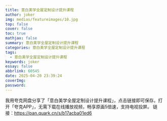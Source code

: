 ```yaml
---
title: 意白美学全屋定制设计提升课程
author: joker
img: medias/featureimages/10.jpg
top: false
cover: false
toc: true
mathjax: false
summary: 意白美学全屋定制设计提升课程
categories: 意白美学全屋定制设计提升课程
tags:
  - 意白美学全屋定制设计提升课程
keywords: joker
essay: false
abbrlink: 60545
date: 2025-04-20 23:39:24
coverImg:
password:
---
```


我用夸克网盘分享了「意白美学全屋定制设计提升课程」，点击链接即可保存。打开「夸克APP」，无需下载在线播放视频，畅享原画5倍速，支持电视投屏。
链接：https://pan.quark.cn/s/b17acba01ed6
